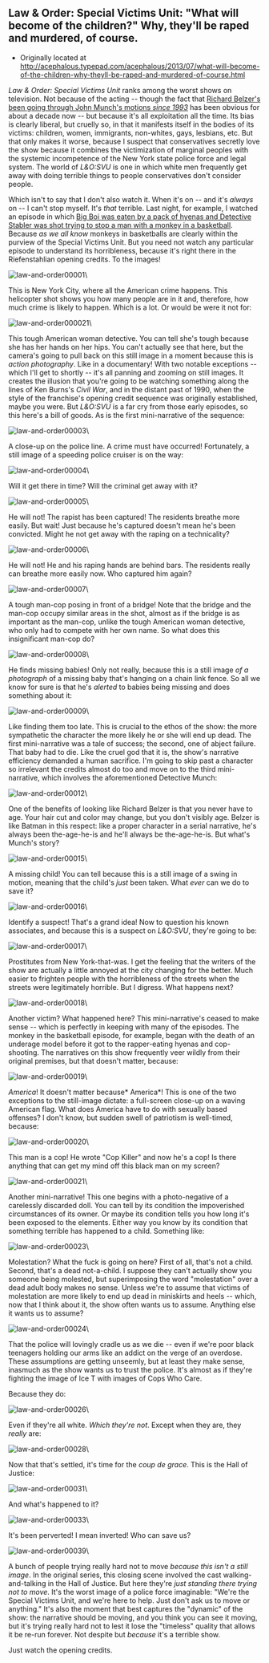 ## Law & Order: Special Victims Unit: "What will become of the children?" Why, they'll be raped and murdered, of course.

 * Originally located at http://acephalous.typepad.com/acephalous/2013/07/what-will-become-of-the-children-why-theyll-be-raped-and-murdered-of-course.html

*Law & Order: Special Victims Unit* ranks among the worst shows on television. Not because of the acting -- though the fact that [Richard Belzer's been going through John Munch's motions ](http://acephalous.typepad.com/acephalous/2007/11/homicide.html)*[since 1993](http://acephalous.typepad.com/acephalous/2007/11/homicide.html)* has been obvious for about a decade now -- but because it's all exploitation all the time. Its bias is clearly liberal, but cruelly so, in that it manifests itself in the bodies of its victims: children, women, immigrants, non-whites, gays, lesbians, etc. But that only makes it worse, because I suspect that conservatives secretly love the show because it combines the victimization of marginal peoples with the systemic incompetence of the New York state police force and legal system. The world of *L&O:SVU* is one in which white men frequently get away with doing terrible things to people conservatives don't consider people.

Which isn't to say that I don't also watch it. When it's on -- and it's *always* on -- I can't stop myself. It's *that* terrible. Last night, for example, I watched an episode in which [Big Boi was eaten by a pack of hyenas and Detective Stabler was shot trying to stop a man with a monkey in a basketball](http://www.imdb.com/title/tt1248640/). Because *as we all know* monkeys in basketballs are clearly within the purview of the Special Victims Unit. But you need not watch any particular episode to understand its horribleness, because it's right there in the Riefenstahlian opening credits. To the images!

![law-and-order00001](../../images/tv/law-and-order-svu/law-and-order00001.png)\ 

This is New York City, where all the American crime happens. This helicopter shot shows you how many people are in it and, therefore, how much crime is likely to happen. Which is a lot. Or would be were it not for:

![law-and-order000021](../../images/tv/law-and-order-svu/law-and-order000021.png)\ 

This tough American woman detective. You can tell she's tough because she has her hands on her hips. You can't actually see that here, but the camera's going to pull back on this still image in a moment because this is *action photography*. Like in a documentary! With two notable exceptions -- which I'll get to shortly -- it's all panning and zooming on still images. It creates the illusion that you're going to be watching something along the lines of Ken Burns's *Civil War*, and in the distant past of 1990, when the style of the franchise's opening credit sequence was originally established, maybe you were. But *L&O:SVU* is a far cry from those early episodes, so this here's a bill of goods. As is the first mini-narrative of the sequence:

![law-and-order00003](../../images/tv/law-and-order-svu/law-and-order00003.png)\ 

A close-up on the police line. A crime must have occurred! Fortunately, a still image of a speeding police cruiser is on the way:

![law-and-order00004](../../images/tv/law-and-order-svu/law-and-order00004.png)\ 

Will it get there in time? Will the criminal get away with it?

![law-and-order00005](../../images/tv/law-and-order-svu/law-and-order00005.png)\ 

He will not! The rapist has been captured! The residents breathe more easily. But wait! Just because he's captured doesn't mean he's been convicted. Might he not get away with the raping on a technicality?

![law-and-order00006](../../images/tv/law-and-order-svu/law-and-order00006.png)\ 

He will not! He and his raping hands are behind bars. The residents really can breathe more easily now. Who captured him again?

![law-and-order00007](../../images/tv/law-and-order-svu/law-and-order00007.png)\ 

A tough man-cop posing in front of a bridge! Note that the bridge and the man-cop occupy similar areas in the shot, almost as if the bridge is as important as the man-cop, unlike the tough American woman detective, who only had to compete with her own name. So what does this insignificant man-cop do?

![law-and-order00008](../../images/tv/law-and-order-svu/law-and-order00008.png)\ 

He finds missing babies! Only not really, because this is a still image *of a photograph* of a missing baby that's hanging on a chain link fence. So all we know for sure is that he's *alerted* to babies being missing and does something about it:

![law-and-order00009](../../images/tv/law-and-order-svu/law-and-order00009.png)\ 

Like finding them too late. This is crucial to the ethos of the show: the more sympathetic the character the more likely he or she will end up dead. The first mini-narrative was a tale of success; the second, one of abject failure. That baby had to die. Like the cruel god that it is, the show's narrative efficiency demanded a human sacrifice. I'm going to skip past a character so irrelevant the credits almost do too and move on to the third mini-narrative, which involves the
aforementioned Detective Munch:

![law-and-order00012](../../images/tv/law-and-order-svu/law-and-order00012.png)\ 

One of the benefits of looking like Richard Belzer is that you never have to age. Your hair cut and color may change, but you don't visibly age. Belzer is like Batman in this respect: like a proper character in a serial narrative, he's always been the-age-he-is and he'll always be the-age-he-is. But what's Munch's story?

![law-and-order00015](../../images/tv/law-and-order-svu/law-and-order00015.png)\ 

A missing child! You can tell because this is a still image of a swing in motion, meaning that the child's *just* been taken. What *ever* can we do to save it?

![law-and-order00016](../../images/tv/law-and-order-svu/law-and-order00016.png)\ 

Identify a suspect! That's a grand idea! Now to question his known associates, and because this is a suspect on *L&O:SVU*, they're going to be:

![law-and-order00017](../../images/tv/law-and-order-svu/law-and-order00017.png)\ 

Prostitutes from New York-that-was. I get the feeling that the writers of the show are actually a little annoyed at the city changing for the better. Much easier to frighten people with the horribleness of the streets when the streets were legitimately horrible. But I digress. What happens next?

![law-and-order00018](../../images/tv/law-and-order-svu/law-and-order00018.png)\ 

Another victim? What happened here? This mini-narrative's ceased to make sense -- which is perfectly in keeping with many of the episodes. The monkey in the basketball episode, for example, began with the death of an underage model before it got to the rapper-eating hyenas and cop-shooting. The narratives on this show frequently veer wildly from their original premises, but that doesn't matter, because:

![law-and-order00019](../../images/tv/law-and-order-svu/law-and-order00019.png)\ 

*America*! It doesn't matter because* America*! This is one of the two exceptions to the still-image dictate: a full-screen close-up on a waving American flag. What does America have to do with sexually based offenses? I don't know, but sudden swell of patriotism is well-timed, because:

![law-and-order00020](../../images/tv/law-and-order-svu/law-and-order00020.png)\  

This man is a cop! He wrote "Cop Killer" and now he's a cop! Is there anything that can get my mind off this black man on my screen?

![law-and-order00021](../../images/tv/law-and-order-svu/law-and-order00021.png)\ 

Another mini-narrative! This one begins with a photo-negative of a carelessly discarded doll. You can tell by its condition the impoverished circumstances of its owner. Or maybe its condition tells you how long it's been exposed to the elements. Either way you know by its condition that something terrible has happened to a child. Something like:

![law-and-order00023](../../images/tv/law-and-order-svu/law-and-order00023.png)\ 

Molestation? What the fuck is going on here? First of all, that's not a child. Second, that's a dead not-a-child. I suppose they can't actually show you someone being molested, but superimposing the word "molestation" over a dead adult body makes no sense. Unless we're to assume that victims of molestation are more likely to end up dead in miniskirts and heels -- which, now that I think about it, the show often wants us to assume. Anything else it wants us to assume?

![law-and-order00024](../../images/tv/law-and-order-svu/law-and-order00024.png)\ 

That the police will lovingly cradle us as we die -- even if we're poor black teenagers holding our arms like an addict on the verge of an overdose. These assumptions are getting unseemly, but at least they make sense, inasmuch as the show wants us to trust the police. It's almost as if they're fighting the image of Ice T with images of Cops Who Care.

Because they do:

![law-and-order00026](../../images/tv/law-and-order-svu/law-and-order00026.png)\ 

Even if they're all white. *Which they're not*. Except when they are, they *really* are:

![law-and-order00028](../../images/tv/law-and-order-svu/law-and-order00028.png)\ 

Now that that's settled, it's time for the *coup de grace*. This is the Hall of Justice:

![law-and-order00031](../../images/tv/law-and-order-svu/law-and-order00031.png)\ 

And what's happened to it?

![law-and-order00033](../../images/tv/law-and-order-svu/law-and-order00033.png)\ 

It's been perverted! I mean inverted! Who can save us?

![law-and-order00039](../../images/tv/law-and-order-svu/law-and-order00039.png)\ 

A bunch of people trying really hard not to move *because this isn't a still image*. In the original series, this closing scene involved the cast walking-and-talking in the Hall of Justice. But here they're *just standing there trying not to move*. It's the worst image of a police force imaginable: "We're the Special Victims Unit, and we're here to help. Just don't ask us to move or anything." It's also the moment that best captures the "dynamic" of the show: the narrative should be moving, and you think you can see it moving, but it's trying really hard not to lest it lose the "timeless" quality that allows it be re-run forever. Not despite but *because* it's a terrible show.

Just watch the opening credits.
